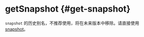 # getSnapshot {#get-snapshot}

`snapshot` 的历史别名，不推荐使用，将在未来版本中移除。请直接使用 [snapshot](/reference/internal/snapshot)。
